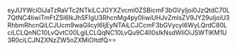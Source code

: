 eyJUYWciOiJaTzRaVTc2NTkiLCJGYXZvcml0ZSBicmF3bGVyIjoi0JzQtdC70L7QtNC4IiwiTmFtZSI6IkJhSFIgU3RhcnMg4py0IiwiUHJvZmlsZV9JY29uIjoiU3RhbmRhcnQiLCJUcm9waGllcyI6IjEyNTAiLCJCcmF3bGVycyI6WyLQrdC80LciLCLQnNC10LvQvtC00LgiLCLQqNC10LvQu9C4Il0sIkNsdWIiOiJSWTlKM1U3R0ciLCJNZXNzZW5nZXMiOltdfQ==